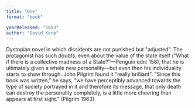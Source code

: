 ```yaml
---
title: "One"
format: "book"

yearReleased: "1953"
author: "David Karp"
---
```

Dystopian novel in which dissidents are not punished but  "adjusted". The protagonist has such doubts, even about the value of the state  itself ("What if there is a collective madness of a State?"—Penguin edn: 158),  that he is ultimately given a whole new personality—but even then his individuality starts to show through. John Pilgrim found it  "really brilliant". "Since this book was written," he says, "we have perceptibly  advanced towards the type of society portrayed in it and therefore its message,  that only death can destroy the personality completely, is a little more  cheering than appears at first sight." (Pilgrim 1963)
 
